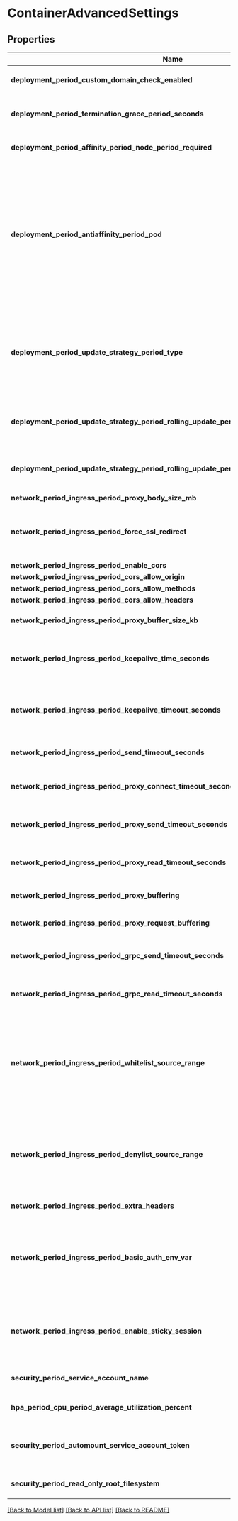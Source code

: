 # ContainerAdvancedSettings

## Properties

Name | Type | Description | Notes
------------ | ------------- | ------------- | -------------
**deployment_period_custom_domain_check_enabled** | Option<**bool**> | disable custom domain check when deploying an application | [optional]
**deployment_period_termination_grace_period_seconds** | Option<**i32**> | define how long in seconds an application is supposed to be stopped gracefully | [optional]
**deployment_period_affinity_period_node_period_required** | Option<**std::collections::HashMap<String, String>**> | Set pod placement on specific Kubernetes nodes labels | [optional]
**deployment_period_antiaffinity_period_pod** | Option<**String**> | Define how you want pods affinity to behave: * `Preferred` allows, but does not require, pods of a given service are not co-located (or co-hosted) on a single node * `Requirred` ensures that the pods of a given service are not co-located (or co-hosted) on a single node (safer in term of availability but can be expensive depending on the number of replicas)  | [optional]
**deployment_period_update_strategy_period_type** | Option<**String**> | * `RollingUpdate` gracefully rollout new versions, and automatically rollback if the new version fails to start * `Recreate` stop all current versions and create new ones once all old ones have been shutdown  | [optional]
**deployment_period_update_strategy_period_rolling_update_period_max_unavailable_percent** | Option<**i32**> | Define the percentage of a maximum number of pods that can be unavailable during the update process | [optional]
**deployment_period_update_strategy_period_rolling_update_period_max_surge_percent** | Option<**i32**> | Define the percentage of the maximum number of pods that can be created over the desired number of pods | [optional]
**network_period_ingress_period_proxy_body_size_mb** | Option<**i32**> |  | [optional]
**network_period_ingress_period_force_ssl_redirect** | Option<**bool**> | When using SSL offloading outside of cluster, you can enforce a redirect to HTTPS even when there is no TLS certificate available | [optional]
**network_period_ingress_period_enable_cors** | Option<**bool**> |  | [optional]
**network_period_ingress_period_cors_allow_origin** | Option<**String**> |  | [optional]
**network_period_ingress_period_cors_allow_methods** | Option<**String**> |  | [optional]
**network_period_ingress_period_cors_allow_headers** | Option<**String**> |  | [optional]
**network_period_ingress_period_proxy_buffer_size_kb** | Option<**i32**> | header buffer size used while reading response header from upstream | [optional]
**network_period_ingress_period_keepalive_time_seconds** | Option<**i32**> | Limits the maximum time (in seconds) during which requests can be processed through one keepalive connection | [optional]
**network_period_ingress_period_keepalive_timeout_seconds** | Option<**i32**> | Sets a timeout (in seconds) during which an idle keepalive connection to an upstream server will stay open. | [optional]
**network_period_ingress_period_send_timeout_seconds** | Option<**i32**> | Sets a timeout (in seconds) for transmitting a response to the client | [optional]
**network_period_ingress_period_proxy_connect_timeout_seconds** | Option<**i32**> | Sets a timeout (in seconds) for establishing a connection to a proxied server | [optional]
**network_period_ingress_period_proxy_send_timeout_seconds** | Option<**i32**> | Sets a timeout (in seconds) for transmitting a request to the proxied server | [optional]
**network_period_ingress_period_proxy_read_timeout_seconds** | Option<**i32**> | Sets a timeout (in seconds) for reading a response from the proxied server | [optional]
**network_period_ingress_period_proxy_buffering** | Option<**String**> | Allows to enable or disable nginx `proxy-buffering` | [optional]
**network_period_ingress_period_proxy_request_buffering** | Option<**String**> | Allows to enable or disable nginx `proxy-request-buffering` | [optional]
**network_period_ingress_period_grpc_send_timeout_seconds** | Option<**i32**> | Sets a timeout (in seconds) for transmitting a request to the grpc server | [optional]
**network_period_ingress_period_grpc_read_timeout_seconds** | Option<**i32**> | Sets a timeout (in seconds) for transmitting a request to the grpc server | [optional]
**network_period_ingress_period_whitelist_source_range** | Option<**String**> | list of source ranges to allow access to ingress proxy.  This property can be used to whitelist source IP ranges for ingress proxy. The value is a comma separated list of CIDRs, e.g. 10.0.0.0/24,172.10.0.1 To allow all source ranges, set 0.0.0.0/0.  | [optional]
**network_period_ingress_period_denylist_source_range** | Option<**String**> | list of source ranges to deny access to ingress proxy.  This property can be used to blacklist source IP ranges for ingress proxy. The value is a comma separated list of CIDRs, e.g. 10.0.0.0/24,172.10.0.1  | [optional]
**network_period_ingress_period_extra_headers** | Option<**String**> | Allows to define response headers | [optional]
**network_period_ingress_period_basic_auth_env_var** | Option<**String**> | Set the name of an environment variable to use as a basic authentication (`login:crypted_password`) from `htpasswd` command. You can add multiples comma separated values.  | [optional]
**network_period_ingress_period_enable_sticky_session** | Option<**bool**> | Enable the load balancer to bind a user's session to a specific target. This ensures that all requests from the user during the session are sent to the same target  | [optional]
**security_period_service_account_name** | Option<**String**> | Allows you to set an existing Kubernetes service account name  | [optional]
**hpa_period_cpu_period_average_utilization_percent** | Option<**i32**> | Percentage value of cpu usage at which point pods should scale up. | [optional]
**security_period_automount_service_account_token** | Option<**bool**> | Automount Kubernetes service account token to have access to Kubernetes API from pods  | [optional]
**security_period_read_only_root_filesystem** | Option<**bool**> | Mounts the container's root filesystem as read-only  | [optional]

[[Back to Model list]](../README.md#documentation-for-models) [[Back to API list]](../README.md#documentation-for-api-endpoints) [[Back to README]](../README.md)


